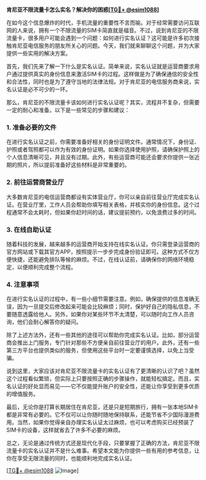 **肯尼亚不限流量卡怎么实名？解决你的困惑[[TG💪+ @esim1088](https://t.me/s/esim1088)]**

在如今这个信息爆炸的时代，手机流量的重要性不言而喻。对于经常需要访问互联网的人来说，拥有一个不限流量的SIM卡简直就是福音。不过，说到肯尼亚的不限流量卡，很多用户可能会遇到一个问题：如何进行实名认证？这可能是许多初次接触肯尼亚电信服务的朋友所关心的问题。今天，我们就来聊聊这个问题，并为大家提供一些实用的解决方案。

首先，我们先来了解一下什么是实名认证。简单来说，实名认证就是运营商要求用户通过提供真实的身份信息来激活SIM卡的过程。这样做是为了确保通信的安全性和合法性，同时也是为了遵守当地的法律法规。对于肯尼亚的电信服务商来说，实名认证是必不可少的一环。

那么，肯尼亚的不限流量卡该如何进行实名认证呢？其实，流程并不复杂，但需要一定的耐心和准备。以下是一些常见的步骤和建议：

### 1. 准备必要的文件

在进行实名认证之前，你需要准备好相关的身份证明文件。通常情况下，身份证、护照或者驾照都可以作为有效的身份证明。如果你选择使用护照，请确保护照上的个人信息清晰可见，并且没有过期。此外，有些运营商可能还会要求你提供一张近期的照片，所以提前准备好这些材料是非常重要的。

### 2. 前往运营商营业厅

大多数肯尼亚的电信运营商都设有实体营业厅，你可以亲自前往营业厅完成实名认证。在营业厅里，工作人员会帮助你填写相关表格，并核实你的身份信息。这个过程通常不会太耗时，但如果你赶时间的话，建议提前预约，以免浪费过多的时间。

### 3. 在线自助认证

随着科技的发展，越来越多的运营商开始支持在线实名认证。你只需登录运营商的官方网站或下载其官方APP，按照提示一步步完成身份验证即可。这种方式不仅方便快捷，还能避免排队等候的麻烦。不过，在线认证前，请确保你的网络环境稳定，以便顺利完成整个流程。

### 4. 注意事项

在进行实名认证的过程中，有一些小细节需要注意。例如，确保提供的信息准确无误，因为一旦提交后修改起来可能会比较麻烦；同时，保护好自己的隐私信息，不要随意透露给他人。另外，如果你对某些环节不太清楚，可以随时向工作人员咨询，他们会耐心解答你的疑问。

除了上述方法外，还有一些其他的途径可以帮助你完成实名认证。比如，部分运营商会推出上门服务，专门针对那些不方便亲自前往营业厅的用户。此外，还有一些第三方平台也提供类似的服务，但使用这些平台时一定要谨慎选择，以免上当受骗。

说到这里，大家应该对肯尼亚不限流量卡的实名认证有了更清晰的认识了吧？虽然这个过程看似繁琐，但实际上只要按照正确的步骤操作，就能轻松搞定。而且，实名认证的好处显而易见——它不仅能提升账户的安全性，还能让你享受到更多优质的增值服务。

最后，无论你是打算长期居住在肯尼亚，还是只是短期旅行，拥有一张本地SIM卡都是非常有必要的。它不仅可以让你随时随地保持联系，还能节省不少国际漫游费用。当然，如果你觉得亲自办理实名认证太过麻烦，也可以考虑购买已经预装了SIM卡的设备，这样就省去了许多不必要的麻烦。

总之，无论是通过传统方式还是现代化手段，只要掌握了正确的方法，肯尼亚不限流量卡的实名认证并不是什么难事。希望本文能为你提供一些有用的参考信息，让你在享受无限流量的同时，也能顺利地完成实名认证。

[[TG💪+ @esim1088](https://t.me/s/esim1088) ![Image](https://i.postimg.cc/4NQfJmqS/Snipaste-2025-05-13-00-14-12.png)]